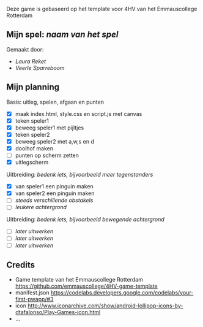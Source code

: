 Deze game is gebaseerd op het template voor 4HV van het Emmauscollege Rotterdam

## Mijn spel: *naam van het spel*
Gemaakt door:
- *Laura Reket*
- *Veerle Sparreboom*

## Mijn planning

Basis: uitleg, spelen, afgaan en punten
- [x] maak index.html, style.css en script.js met canvas
- [x] teken speler1
- [x] beweeg speler1 met pijltjes
- [x] teken speler2
- [x] beweeg speler2 met a,w,s en d
- [x] doolhof maken
- [ ] punten op scherm zetten
- [x] uitlegscherm

Uitbreiding: *bedenk iets, bijvoorbeeld meer tegenstanders*
- [x] van speler1 een pinguin maken
- [x] van speler2 een pinguin maken
- [ ] *steeds verschillende obstakels*
- [ ] *leukere achtergrond*

Uitbreiding: *bedenk iets, bijvoorbeeld bewegende achtergrond*
- [ ] *later uitwerken*
- [ ] *later uitwerken*
- [ ] *later uitwerken*

## Credits
- Game template van het Emmauscollege Rotterdam https://github.com/emmauscollege/4HV-game-template
- manifest.json https://codelabs.developers.google.com/codelabs/your-first-pwapp/#3
- icon http://www.iconarchive.com/show/android-lollipop-icons-by-dtafalonso/Play-Games-icon.html
- ...
